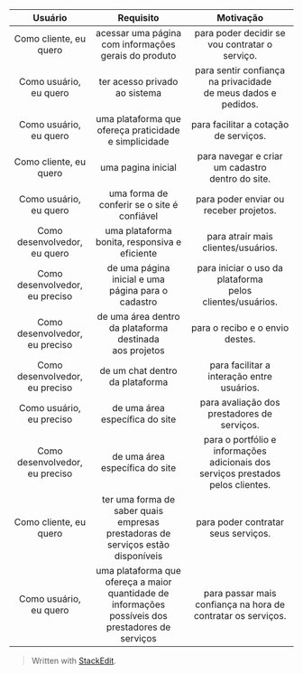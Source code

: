 | Usuário      | Requisito | Motivação     |
| :----:        |    :----:   |          :----: |
| Como cliente, eu quero      | acessar uma página<br>com informações gerais do produto       | para poder decidir se vou contratar o serviço.   |
| Como usuário, eu quero   | ter acesso privado ao sistema        | para sentir confiança na privacidade<br>de meus dados e pedidos.      |
| Como usuário, eu quero | uma plataforma que ofereça praticidade<br>e simplicidade | para facilitar a cotação de serviços. |
| Como cliente, eu quero | uma pagina inicial | para navegar e criar um cadastro<br>dentro do site. |
| Como usuário, eu quero | uma forma de conferir se o site é confiável | para poder enviar ou receber projetos. |
| Como desenvolvedor, eu quero | uma plataforma bonita, responsiva e eficiente | para atrair mais clientes/usuários. |
| Como desenvolvedor, eu preciso | de uma página inicial e uma<br>página para o cadastro | para iniciar o uso da plataforma<br>pelos clientes/usuários. |
| Como desenvolvedor, eu preciso | de uma área dentro da plataforma destinada<br>aos projetos | para o recibo e o envio destes. | 
| Como desenvolvedor, eu preciso | de um chat dentro da plataforma | para facilitar a interação entre usuários. |
| Como usuário, eu preciso | de uma área específica do site | para avaliação dos prestadores de serviços. |
| Como desenvolvedor, eu preciso | de uma área específica do site | para o portfólio e informações adicionais dos serviços prestados pelos clientes. |
| Como cliente, eu quero | ter uma forma de saber quais empresas prestadoras de serviços estão disponíveis | para poder contratar seus serviços. |
| Como usuário, eu quero | uma plataforma que ofereça a maior quantidade de informações possíveis dos prestadores de serviços | para passar mais confiança na hora de contratar os serviços. |
> Written with [StackEdit](https://stackedit.io/).

